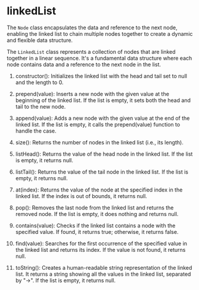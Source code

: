 # linkedList
 The `Node` class encapsulates the data and reference to the next node, enabling the linked list to chain multiple nodes together to create a dynamic and flexible data structure.

The `LinkedList` class represents a collection of nodes that are linked together in a linear sequence. It's a fundamental data structure where each node contains data and a reference to the next node in the list. 

1. constructor(): Initializes the linked list with the head and tail set to null and the length to 0.

2. prepend(value): Inserts a new node with the given value at the beginning of the linked list. If the list is empty, it sets both the head and tail to the new node.

3. append(value): Adds a new node with the given value at the end of the linked list. If the list is empty, it calls the prepend(value) function to handle the case.

4. size(): Returns the number of nodes in the linked list (i.e., its length).

5. listHead(): Returns the value of the head node in the linked list. If the list is empty, it returns null.

6. listTail(): Returns the value of the tail node in the linked list. If the list is empty, it returns null.

7. at(index): Returns the value of the node at the specified index in the linked list. If the index is out of bounds, it returns null.

8. pop(): Removes the last node from the linked list and returns the removed node. If the list is empty, it does nothing and returns null.

9. contains(value): Checks if the linked list contains a node with the specified value. If found, it returns true; otherwise, it returns false.

10. find(value): Searches for the first occurrence of the specified value in the linked list and returns its index. If the value is not found, it returns null.

11. toString(): Creates a human-readable string representation of the linked list. It returns a string showing all the values in the linked list, separated by "->". If the list is empty, it returns null.